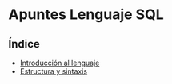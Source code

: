 # Apuntes Lenguaje SQL
 
## Índice <a name="indice"></a>
 - [Introducción al lenguaje]()
 - [Estructura y sintaxis]()
